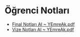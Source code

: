 # Öğrenci Notları

<!--Index-->

- [Final Notları AI ~ YEmreAk.pdf](https://github.com//yedhrab/IstanbulUniversity-CE/raw/master/3.%20S%C4%B1n%C4%B1f%201.%20D%C3%B6nem%20Notlar%C4%B1/Artifical%20Intelligent/%C3%96%C4%9Frenci%20Notlar%C4%B1/Final%20Notlar%C4%B1%20AI%20~%20YEmreAk.pdf)
- [Vize Notları AI ~ YEmreAk.pdf](https://github.com//yedhrab/IstanbulUniversity-CE/raw/master/3.%20S%C4%B1n%C4%B1f%201.%20D%C3%B6nem%20Notlar%C4%B1/Artifical%20Intelligent/%C3%96%C4%9Frenci%20Notlar%C4%B1/Vize%20Notlar%C4%B1%20AI%20~%20YEmreAk.pdf)

<!--Index-->

